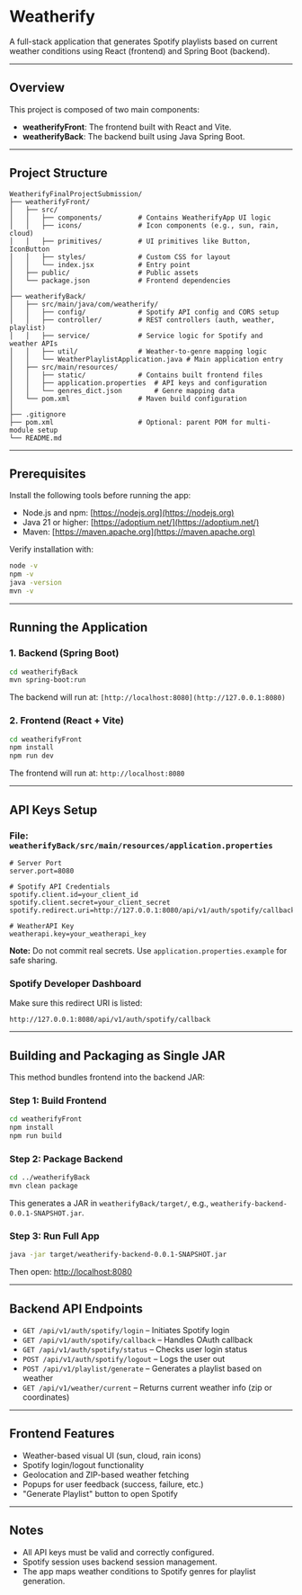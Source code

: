 # Weatherify

A full-stack application that generates Spotify playlists based on current weather conditions using React (frontend) and Spring Boot (backend).

---

## Overview

This project is composed of two main components:

* **weatherifyFront**: The frontend built with React and Vite.
* **weatherifyBack**: The backend built using Java Spring Boot.

---

## Project Structure

```
WeatherifyFinalProjectSubmission/
├── weatherifyFront/
│   ├── src/
│   │   ├── components/         # Contains WeatherifyApp UI logic
│   │   ├── icons/              # Icon components (e.g., sun, rain, cloud)
│   │   ├── primitives/         # UI primitives like Button, IconButton
│   │   ├── styles/             # Custom CSS for layout
│   │   └── index.jsx           # Entry point
│   ├── public/                 # Public assets
│   └── package.json            # Frontend dependencies
│
├── weatherifyBack/
│   ├── src/main/java/com/weatherify/
│   │   ├── config/             # Spotify API config and CORS setup
│   │   ├── controller/         # REST controllers (auth, weather, playlist)
│   │   ├── service/            # Service logic for Spotify and weather APIs
│   │   ├── util/               # Weather-to-genre mapping logic
│   │   └── WeatherPlaylistApplication.java # Main application entry
│   ├── src/main/resources/
│   │   ├── static/             # Contains built frontend files
│   │   ├── application.properties  # API keys and configuration
│   │   └── genres_dict.json        # Genre mapping data
│   └── pom.xml                 # Maven build configuration
│
├── .gitignore
├── pom.xml                     # Optional: parent POM for multi-module setup
└── README.md
```

---

## Prerequisites

Install the following tools before running the app:

* Node.js and npm: [https://nodejs.org](https://nodejs.org)
* Java 21 or higher: [https://adoptium.net/](https://adoptium.net/)
* Maven: [https://maven.apache.org](https://maven.apache.org)

Verify installation with:

```bash
node -v
npm -v
java -version
mvn -v
```

---

## Running the Application

### 1. Backend (Spring Boot)

```bash
cd weatherifyBack
mvn spring-boot:run
```

The backend will run at: `[http://localhost:8080](http://127.0.0.1:8080)`

### 2. Frontend (React + Vite)

```bash
cd weatherifyFront
npm install
npm run dev
```

The frontend will run at: `http://localhost:8080`

---

## API Keys Setup

### File: `weatherifyBack/src/main/resources/application.properties`

```properties
# Server Port
server.port=8080

# Spotify API Credentials
spotify.client.id=your_client_id
spotify.client.secret=your_client_secret
spotify.redirect.uri=http://127.0.0.1:8080/api/v1/auth/spotify/callback

# WeatherAPI Key
weatherapi.key=your_weatherapi_key
```

**Note:** Do not commit real secrets. Use `application.properties.example` for safe sharing.

### Spotify Developer Dashboard

Make sure this redirect URI is listed:
```
http://127.0.0.1:8080/api/v1/auth/spotify/callback
```

---

## Building and Packaging as Single JAR

This method bundles frontend into the backend JAR:

### Step 1: Build Frontend

```bash
cd weatherifyFront
npm install
npm run build
```

### Step 2: Package Backend

```bash
cd ../weatherifyBack
mvn clean package
```

This generates a JAR in `weatherifyBack/target/`, e.g., `weatherify-backend-0.0.1-SNAPSHOT.jar`.

### Step 3: Run Full App

```bash
java -jar target/weatherify-backend-0.0.1-SNAPSHOT.jar
```

Then open: [http://localhost:8080](http://localhost:8080)

---

## Backend API Endpoints

* `GET /api/v1/auth/spotify/login` – Initiates Spotify login
* `GET /api/v1/auth/spotify/callback` – Handles OAuth callback
* `GET /api/v1/auth/spotify/status` – Checks user login status
* `POST /api/v1/auth/spotify/logout` – Logs the user out
* `POST /api/v1/playlist/generate` – Generates a playlist based on weather
* `GET /api/v1/weather/current` – Returns current weather info (zip or coordinates)

---

## Frontend Features

* Weather-based visual UI (sun, cloud, rain icons)
* Spotify login/logout functionality
* Geolocation and ZIP-based weather fetching
* Popups for user feedback (success, failure, etc.)
* "Generate Playlist" button to open Spotify

---

## Notes

* All API keys must be valid and correctly configured.
* Spotify session uses backend session management.
* The app maps weather conditions to Spotify genres for playlist generation.
